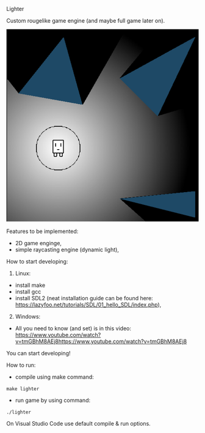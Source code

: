 Lighter

Custom rougelike game engine (and maybe full game later on).

![A test image](screenshot.png)

Features to be implemented:
 - 2D game enginge,
 - simple raycasting engine (dynamic light),

How to start developing:

1) Linux:
 - install make
 - install gcc
 - install SDL2 (neat installation guide can be found here: https://lazyfoo.net/tutorials/SDL/01_hello_SDL/index.php),

2) Windows:
 - All you need to know (and set) is in this video: https://www.youtube.com/watch?v=tmGBhM8AEj8https://www.youtube.com/watch?v=tmGBhM8AEj8

You can start developing!


 How to run:
 - compile using make command:
```
make lighter
```
 - run game by using command: 
```
./lighter
```

On Visual Studio Code use default compile & run options.
